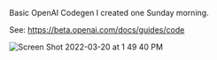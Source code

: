 Basic OpenAI Codegen I created one Sunday morning.

See: https://beta.openai.com/docs/guides/code

![Screen Shot 2022-03-20 at 1 49 40 PM](https://user-images.githubusercontent.com/2172753/159186607-471ae75b-5600-416e-b33e-6e86461635a2.png)
